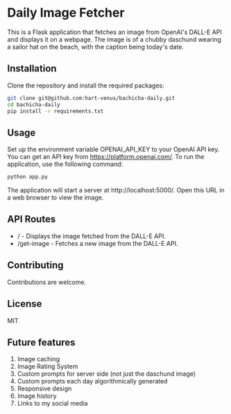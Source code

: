 # Daily Image Fetcher

This is a Flask application that fetches an image from OpenAI's DALL-E API and displays it on a webpage.
The image is of a chubby daschund wearing a sailor hat on the beach, with the caption being today's date.

## Installation

Clone the repository and install the required packages:

```sh
git clone git@github.com:hart-venus/bachicha-daily.git 
cd bachicha-daily
pip install -r requirements.txt
```

## Usage
Set up the environment variable OPENAI_API_KEY to your OpenAI API key. You can get an API key from https://platform.openai.com/.
To run the application, use the following command:

```sh
python app.py
```

The application will start a server at http://localhost:5000/. Open this URL in a web browser to view the image.

## API Routes
- / - Displays the image fetched from the DALL-E API.
- /get-image - Fetches a new image from the DALL-E API.

## Contributing
Contributions are welcome. 

## License
MIT

## Future features
1. Image caching
2. Image Rating System
3. Custom prompts for server side (not just the daschund image)
4. Custom prompts each day algorithmically generated
5. Responsive design
6. Image history
7. Links to my social media